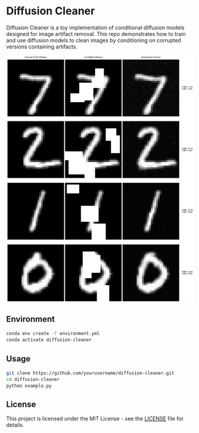 # Diffusion Cleaner

Diffusion Cleaner is a toy implementation of conditional diffusion models designed for image artifact removal. This repo demonstrates how to train and use diffusion models to clean images by conditioning on corrupted versions containing artifacts.

![Results](restoration_results_4samples.png)

## Environment

```bash
conda env create -f environment.yml
conda activate diffusion-cleaner
```

## Usage

```bash
git clone https://github.com/yourusername/diffusion-cleaner.git
cd diffusion-cleaner
python example.py
```

## License

This project is licensed under the MIT License - see the [LICENSE](LICENSE) file for details.
